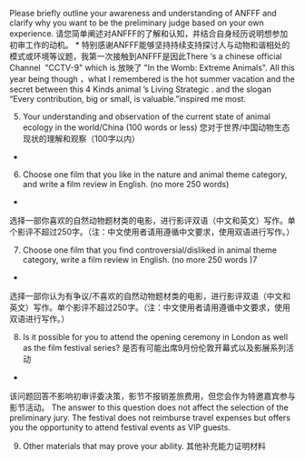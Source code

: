 Please briefly outline your awareness and understanding of ANFFF and clarify why you want to be the preliminary judge based on your own experience. 请您简单阐述对ANFFF的了解和认知，并结合自身经历说明想参加初审工作的动机。
*
	特别感谢ANFFF能够坚持持续支持探讨人与动物和谐相处的模式或环境等议题，我第一次接触到ANFFF是因此There ‘s a chinese official Channel  "CCTV-9"  which is 放映了 "In the Womb: Extreme Animals". All this year being though ，what I remembered is the hot summer vacation and the secret between this 4 Kinds animal ’s Living Strategic . and the slogan “Every contribution, big or small, is valuable.”inspired me most.

5. Your understanding and observation of the current state of animal ecology in the world/China (100 words or less) 您对于世界/中国动物生态现状的理解和观察（100字以内）
*

6. Choose one film that you like in the nature and animal theme category, and write a  film review in English. (no more 250 words) 
*
选择一部你喜欢的自然动物题材类的电影，进行影评双语（中文和英文）写作。单个影评不超过250字。（注：中文使用者请用遵循中文要求，使用双语进行写作。）

7. Choose one film that you find controversial/disliked in animal theme category, write a  film review in English. (no more 250 words )7
*
 选择一部你认为有争议/不喜欢的自然动物题材类的电影，进行影评双语（中文和英文）写作。单个影评不超过250字。（注：中文使用者请用遵循中文要求，使用双语进行写作。）

8. Is it possible for you to attend the opening ceremony in London as well as the film festival series? 是否有可能出席9月份伦敦开幕式以及影展系列活动
*
该问题回答不影响初审评委决策，影节不报销差旅费用，但您会作为特邀嘉宾参与影节活动。 
The answer to this question does not affect the selection of the preliminary jury. The festival does not reimburse travel expenses but offers you the opportunity to attend festival events as VIP guests.

9. Other materials that may prove your ability. 其他补充能力证明材料